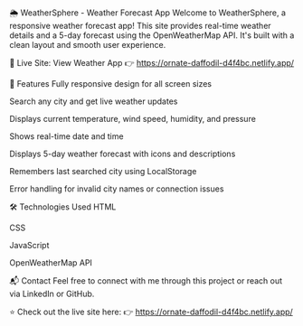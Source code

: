 🌦️ WeatherSphere - Weather Forecast App
Welcome to WeatherSphere, a responsive weather forecast app! This site provides real-time weather details and a 5-day forecast using the OpenWeatherMap API. It's built with a clean layout and smooth user experience.

🚀 Live Site: View Weather App
👉 https://ornate-daffodil-d4f4bc.netlify.app/

📁 Features
Fully responsive design for all screen sizes

Search any city and get live weather updates

Displays current temperature, wind speed, humidity, and pressure

Shows real-time date and time

Displays 5-day weather forecast with icons and descriptions

Remembers last searched city using LocalStorage

Error handling for invalid city names or connection issues

🛠️ Technologies Used
HTML

CSS

JavaScript

OpenWeatherMap API

📬 Contact
Feel free to connect with me through this project or reach out via LinkedIn or GitHub.

⭐️ Check out the live site here:
👉 https://ornate-daffodil-d4f4bc.netlify.app/
